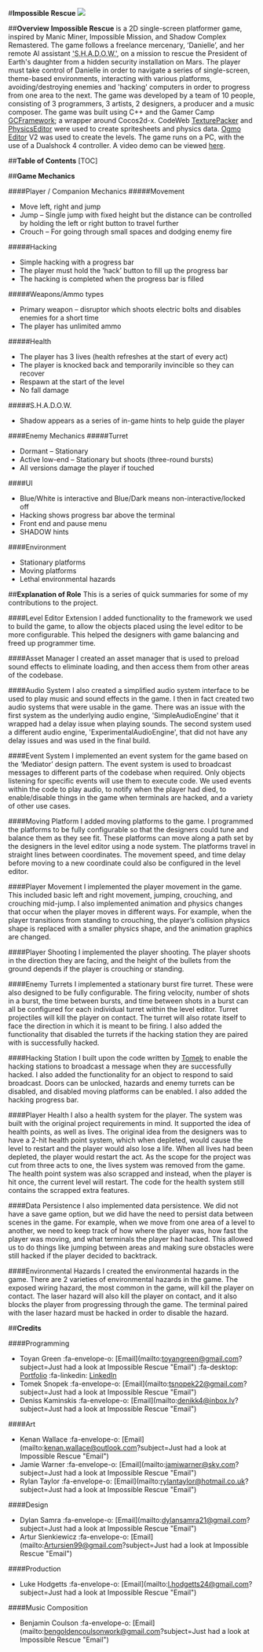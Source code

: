 #**Impossible Rescue**
![](https://toyangreen.com/images/ImpossibleRescue/Preview.jpg)

##**Overview**
**Impossible Rescue** is a 2D single-screen platformer game, inspired by Manic Miner, Impossible Mission, and Shadow Complex Remastered. The game follows a freelance mercenary, ‘Danielle’, and her remote AI assistant <abbr title="Specialist Hard-linked Android for Duty in Offshore Wars">'S.H.A.D.O.W.'</abbr>, on a mission to rescue the President of Earth's daughter from a hidden security installation on Mars. The player must take control of Danielle in order to navigate a series of single-screen, theme-based environments, interacting with various platforms, avoiding/destroying enemies and 'hacking' computers in order to progress from one area to the next. The game was developed by a team of 10 people, consisting of 3 programmers, 3 artists, 2 designers, a producer and a music composer.  The game was built using C++ and the Gamer Camp [GCFramework](https://bitbucket.org/darbotron/gcframework/src/master/ "GCFramework"); a wrapper around Cocos2d-x. CodeWeb [TexturePacker](https://www.codeandweb.com/texturepacker "TexturePacker") and [PhysicsEditor](https://www.codeandweb.com/physicseditor "PhysicsEditor") were used to create spritesheets and physics data. [Ogmo Editor](https://ogmo-editor-3.github.io/ "Ogmo Editor") V2 was used to create the levels. The game runs on a PC, with the use of a Dualshock 4 controller. A video demo can be viewed [here](https://drive.google.com/open?id=1fUhpNCXA-GPNHENtkok3PveHw8dyuWJH "here").

##**Table of Contents**
[TOC]

##**Game Mechanics**

####Player / Companion Mechanics
#####Movement
- Move left, right and jump
- Jump – Single jump with fixed height but the distance can be controlled by holding the left or right button to travel further
- Crouch – For going through small spaces and dodging enemy fire

#####Hacking
- Simple hacking with a progress bar
- The player must hold the ‘hack’ button to fill up the progress bar
- The hacking is completed when the progress bar is filled

#####Weapons/Ammo types
- Primary weapon – disruptor which shoots electric bolts and disables enemies for a short time
- The player has unlimited ammo

#####Health
- The player has 3 lives (health refreshes at the start of every act)
- The player is knocked back and temporarily invincible so they can recover
- Respawn at the start of the level
- No fall damage

#####S.H.A.D.O.W.
- Shadow appears as a series of in-game hints to help guide the player

####Enemy Mechanics
#####Turret
- Dormant – Stationary
- Active low-end – Stationary but shoots (three-round bursts)
- All versions damage the player if touched

####UI
- Blue/White is interactive and Blue/Dark means non-interactive/locked off
- Hacking shows progress bar above the terminal
- Front end and pause menu
- SHADOW hints

####Environment
- Stationary platforms
- Moving platforms
- Lethal environmental hazards

##**Explanation of Role**
This is a series of quick summaries for some of my contributions to the project.

####Level Editor Extension
I added functionality to the framework we used to build the game, to allow the objects placed using the level editor to be more configurable. This helped the designers with game balancing and freed up programmer time.

####Asset Manager
I created an asset manager that is used to preload sound effects to eliminate loading, and then access them from other areas of the codebase.

####Audio System
I also created a simplified audio system interface to be used to play music and sound effects in the game. I then in fact created two audio systems that were usable in the game. There was an issue with the first system as the underlying audio engine, 'SimpleAudioEngine' that it wrapped had a delay issue when playing sounds. The second system used a different audio engine, 'ExperimentalAudioEngine', that did not have any delay issues and was used in the final build.

####Event System
I implemented an event system for the game based on the ‘Mediator’ design pattern. The event system is used to broadcast messages to different parts of the codebase when required. Only objects listening for specific events will use them to execute code. We used events within the code to play audio, to notify when the player had died, to enable/disable things in the game when terminals are hacked, and a variety of other use cases.

####Moving Platform
I added moving platforms to the game. I programmed the platforms to be fully configurable so that the designers could tune and balance them as they see fit. These platforms can move along a path set by the designers in the level editor using a node system. The platforms travel in straight lines between coordinates. The movement speed, and time delay before moving to a new coordinate could also be configured in the level editor. 

####Player Movement
I implemented the player movement in the game. This included basic left and right movement, jumping, crouching, and crouching mid-jump. I also implemented animation and physics changes that occur when the player moves in different ways. For example, when the player transitions from standing to crouching, the player’s collision physics shape is replaced with a smaller physics shape, and the animation graphics are changed.

####Player Shooting
I implemented the player shooting. The player shoots in the direction they are facing, and the height of the bullets from the ground depends if the player is crouching or standing.

####Enemy Turrets
I implemented a stationary burst fire turret. These were also designed to be fully configurable. The firing velocity, number of shots in a burst, the time between bursts, and time between shots in a burst can all be configured for each individual turret within the level editor. Turret projectiles will kill the player on contact. The turret will also rotate itself to face the direction in which it is meant to be firing. I also added the functionality that disabled the turrets if the hacking station they are paired with is successfully hacked.

####Hacking Station
I built upon the code written by [Tomek](#Programming "Tomek's") to enable the hacking stations to broadcast a message when they are successfully hacked. I also added the functionality for an object to respond to said broadcast. Doors can be unlocked, hazards and enemy turrets can be disabled, and disabled moving platforms can be enabled. I also added the hacking progress bar.

####Player Health
I also a health system for the player. The system was built with the original project requirements in mind. It supported the idea of health points, as well as lives. The original idea from the designers was to have a 2-hit health point system, which when depleted, would cause the level to restart and the player would also lose a life. When all lives had been depleted, the player would restart the act. As the scope for the project was cut from three acts to one, the lives system was removed from the game. The health point system was also scrapped and instead, when the player is hit once, the current level will restart. The code for the health system still contains the scrapped extra features.

####Data Persistence
I also implemented data persistence. We did not have a save game option, but we did have the need to persist data between scenes in the game. For example, when we move from one area of a level to another, we need to keep track of how where the player was, how fast the player was moving, and what terminals the player had hacked. This allowed us to do things like jumping between areas and making sure obstacles were still hacked if the player decided to backtrack.

####Environmental Hazards
I created the environmental hazards in the game. There are 2 varieties of environmental hazards in the game. The exposed wiring hazard, the most common in the game, will kill the player on contact. The laser hazard will also kill the player on contact, and it also blocks the player from progressing through the game. The terminal paired with the laser hazard must be hacked in order to disable the hazard.

##**Credits**

####Programming
- Toyan Green :fa-envelope-o: [Email](mailto:toyangreen@gmail.com?subject=Just had a look at Impossible Rescue "Email") :fa-desktop: [Portfolio](https://toyanngreen.com "Portfolio") :fa-linkedin: [LinkedIn](https://uk.linkedIn.com/in/toyangreen "LinkedIn")
- Tomek Snopek :fa-envelope-o: [Email](mailto:tsnopek22@gmail.com?subject=Just had a look at Impossible Rescue "Email")
- Deniss Kaminskis :fa-envelope-o: [Email](mailto:denikk4@inbox.lv?subject=Just had a look at Impossible Rescue "Email")

####Art
- Kenan Wallace :fa-envelope-o: [Email](mailto:kenan.wallace@outlook.com?subject=Just had a look at Impossible Rescue "Email")
- Jamie Warner :fa-envelope-o: [Email](mailto:jamiwarner@sky.com?subject=Just had a look at Impossible Rescue "Email")
- Rylan Taylor :fa-envelope-o: [Email](mailto:rylantaylor@hotmail.co.uk?subject=Just had a look at Impossible Rescue "Email")

####Design
- Dylan Samra :fa-envelope-o: [Email](mailto:dylansamra21@gmail.com?subject=Just had a look at Impossible Rescue "Email")
- Artur Sienkiewicz :fa-envelope-o: [Email](mailto:Artursien99@gmail.com?subject=Just had a look at Impossible Rescue "Email")

####Production
- Luke Hodgetts :fa-envelope-o: [Email](mailto:l.hodgetts24@gmail.com?subject=Just had a look at Impossible Rescue "Email")

####Music Composition
- Benjamin Coulson :fa-envelope-o: [Email](mailto:bengoldencoulsonwork@gmail.com?subject=Just had a look at Impossible Rescue "Email")